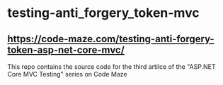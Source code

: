 # testing-anti_forgery_token-mvc
## https://code-maze.com/testing-anti-forgery-token-asp-net-core-mvc/
This repo contains the source code for the third artilce of the "ASP.NET Core MVC Testing" series on Code Maze
